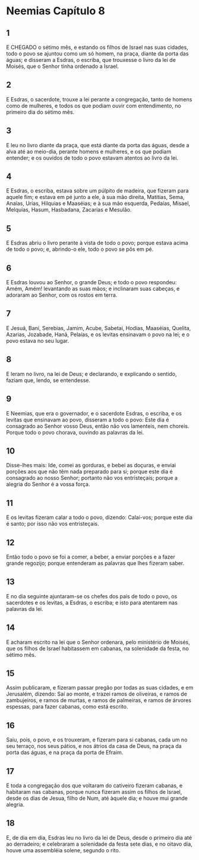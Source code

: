 # Neemias Capítulo 8

## 1
E CHEGADO o sétimo mês, e estando os filhos de Israel nas suas cidades, todo o povo se ajuntou como um só homem, na praça, diante da porta das águas; e disseram a Esdras, o escriba, que trouxesse o livro da lei de Moisés, que o Senhor tinha ordenado a Israel.

## 2
E Esdras, o sacerdote, trouxe a lei perante a congregação, tanto de homens como de mulheres, e todos os que podiam ouvir com entendimento, no primeiro dia do sétimo mês.

## 3
E leu no livro diante da praça, que está diante da porta das águas, desde a alva até ao meio-dia, perante homens e mulheres, e os que podiam entender; e os ouvidos de todo o povo estavam atentos ao livro da lei.

## 4
E Esdras, o escriba, estava sobre um púlpito de madeira, que fizeram para aquele fim; e estava em pé junto a ele, à sua mão direita, Matitias, Sema, Anaías, Urias, Hilquias e Maaséias; e à sua mão esquerda, Pedaías, Misael, Melquias, Hasum, Hasbadana, Zacarias e Mesulão.

## 5
E Esdras abriu o livro perante à vista de todo o povo; porque estava acima de todo o povo; e, abrindo-o ele, todo o povo se pôs em pé.

## 6
E Esdras louvou ao Senhor, o grande Deus; e todo o povo respondeu: Amém, Amém! levantando as suas mãos; e inclinaram suas cabeças, e adoraram ao Senhor, com os rostos em terra.

## 7
E Jesuá, Bani, Serebias, Jamim, Acube, Sabetai, Hodias, Maaséias, Quelita, Azarias, Jozabade, Hanã, Pelaías, e os levitas ensinavam o povo na lei; e o povo estava no seu lugar.

## 8
E leram no livro, na lei de Deus; e declarando, e explicando o sentido, faziam que, lendo, se entendesse.

## 9
E Neemias, que era o governador, e o sacerdote Esdras, o escriba, e os levitas que ensinavam ao povo, disseram a todo o povo: Este dia é consagrado ao Senhor vosso Deus, então não vos lamenteis, nem choreis. Porque todo o povo chorava, ouvindo as palavras da lei.

## 10
Disse-lhes mais: Ide, comei as gorduras, e bebei as doçuras, e enviai porções aos que não têm nada preparado para si; porque este dia é consagrado ao nosso Senhor; portanto não vos entristeçais; porque a alegria do Senhor é a vossa força.

## 11
E os levitas fizeram calar a todo o povo, dizendo: Calai-vos; porque este dia é santo; por isso não vos entristeçais.

## 12
Então todo o povo se foi a comer, a beber, a enviar porções e a fazer grande regozijo; porque entenderam as palavras que lhes fizeram saber.

## 13
E no dia seguinte ajuntaram-se os chefes dos pais de todo o povo, os sacerdotes e os levitas, a Esdras, o escriba; e isto para atentarem nas palavras da lei.

## 14
E acharam escrito na lei que o Senhor ordenara, pelo ministério de Moisés, que os filhos de Israel habitassem em cabanas, na solenidade da festa, no sétimo mês.

## 15
Assim publicaram, e fizeram passar pregão por todas as suas cidades, e em Jerusalém, dizendo: Saí ao monte, e trazei ramos de oliveiras, e ramos de zambujeiros, e ramos de murtas, e ramos de palmeiras, e ramos de árvores espessas, para fazer cabanas, como está escrito.

## 16
Saiu, pois, o povo, e os trouxeram, e fizeram para si cabanas, cada um no seu terraço, nos seus pátios, e nos átrios da casa de Deus, na praça da porta das águas, e na praça da porta de Efraim.

## 17
E toda a congregação dos que voltaram do cativeiro fizeram cabanas, e habitaram nas cabanas, porque nunca fizeram assim os filhos de Israel, desde os dias de Jesua, filho de Num, até àquele dia; e houve mui grande alegria.

## 18
E, de dia em dia, Esdras leu no livro da lei de Deus, desde o primeiro dia até ao derradeiro; e celebraram a solenidade da festa sete dias, e no oitavo dia, houve uma assembléia solene, segundo o rito.

